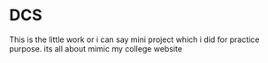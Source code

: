 # DCS
This is the little work or i can say mini project which i did for practice purpose. its all about mimic my college website
